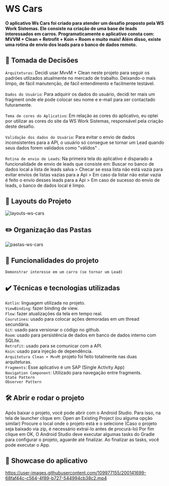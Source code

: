 # WS Cars

#### O aplicativo Ws Cars foi criado para atender um desafio proposto pela WS Work Sistemas. Ele consiste na criação de uma base de leads interessados em carros. Programaticamente o aplicativo consta com: MVVM + Clean + Retrofit + Koin + Room e muito mais! Além disso, existe uma rotina de envio dos leads para o banco de dados remoto.

## 🎯 Tomada de Decisões
`Arquiteturas`: Decidi usar MvvM + Clean neste projeto para seguir os padrões utlizados atualmente no mercado de trabalho. Deixando-o mais limpo, de fácil manutenção, de fácil entendimento e facilmente testável. <br><br>
`Dados do Usuário`: Para adquirir os dados do usuário, decidi ter mais um fragment onde ele pode colocar seu nome e e-mail para ser contactado futuramente. <br><br>
`Tema de cores do Aplicativo`: Em relação as cores do aplicativo, eu optei por utilizar as cores do site da WS Work Sistemas, responsável pela criação deste desafio. <br><br>
`Validação dos dados do Usuário`: Para evitar o envio de dados inconsistentes para a API, o usuário só consegue se tornar um Lead quando seus dados forem validados como "válidos" . <br><br>
`Rotina de envio de Leads`: Na primeira tela do aplicativo é disparado a funcionalidade de envio de leads que consiste em: Buscar no banco de dados local a lista de leads salva > Checar se essa lista não está vazia para evitar envios de listas vazias para a Api > Em caso da listar não estar vazia é feito o envio desses leads para a Api > Em caso de sucesso do envio de leads, o banco de dados local é limpo. <br>

## :iphone: Layouts do Projeto
![layouts-ws-cars](https://user-images.githubusercontent.com/109977155/200141335-430be63d-a030-491a-a462-722afe2a4c0a.png)

## :pencil2: Organização das Pastas
![pastas-ws-cars](https://user-images.githubusercontent.com/109977155/200142022-2933136e-05ba-4af9-854b-80440c7facf2.png)

## 🔨 Funcionalidades do projeto
`Demonstrar interesse em um carro (se tornar um Lead)` <br>

## ✔️ Técnicas e tecnologias utilizadas
`Kotlin`: linguagem utilizada no projeto. <br>
`ViewBinding`: fazer binding de view. <br>
`Flow`: fazer atualizações da tela em tempo real. <br>
`Courutines`: usado para colocar ações demoradas em um thread secundária. <br>
`Git`: usado para versionar o código no github. <br>
`Room`: usado para persistência de dados em banco de dados interno com SQLite. <br>
`Retrofit`: usado para se comunicar com a API. <br>
`Koin`: usado para injeção de dependência. <br>
`Arquitetura Clean + MvvM`: projeto foi feito totalmente nas duas arquiteturas. <br>
`Fragments`: Esse aplicativo é um SAP (Single Activity App)  <br>
`Navigation Component`: Utilizado para navegação entre fragments. <br>
`State Pattern` <br>
`Observer Pattern`

## 🛠️ Abrir e rodar o projeto
Após baixar o projeto, você pode abrir com o Android Studio. Para isso, na tela de launcher clique em:
Open an Existing Project (ou alguma opção similar) Procure o local onde o projeto está e o selecione (Caso o projeto seja baixado via zip, é necessário extraí-lo
antes de procurá-lo) Por fim clique em OK, O Android Studio deve executar algumas tasks do Gradle para configurar o projeto, aguarde até finalizar. Ao finalizar as 
tasks, você pode executar o App.

## 🎥 Showcase do aplicativo
https://user-images.githubusercontent.com/109977155/200141699-68faf44c-c564-4f89-b727-544994cb38c2.mp4

